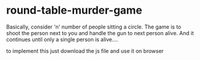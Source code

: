 # round-table-murder-game
Basically, consider 'n' number of people sitting a circle. The game is to shoot the person next to you and handle the gun to next person alive. And it continues until only a single person is alive.… 

to implement this just download the js file and use it on browser 
